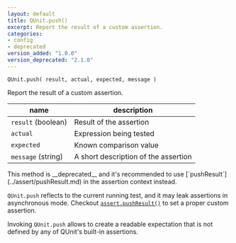 ```yaml
---
layout: default
title: QUnit.push()
excerpt: Report the result of a custom assertion.
categories:
- config
- deprecated
version_added: "1.0.0"
version_deprecated: "2.1.0"
---
```


`QUnit.push( result, actual, expected, message )`

Report the result of a custom assertion.

| name | description |
|------|-------------|
| `result` (boolean) | Result of the assertion |
| `actual` | Expression being tested |
| `expected` | Known comparison value |
| `message` (string) | A short description of the assertion |

<p class="note note--warning" markdown="1">This method is __deprecated__ and it's recommended to use [`pushResult`](../assert/pushResult.md) in the assertion context instead.</p>

`QUnit.push` reflects to the current running test, and it may leak assertions in asynchronous mode. Checkout [`assert.pushResult()`](../assert/pushResult.md) to set a proper custom assertion.

Invoking `QUnit.push` allows to create a readable expectation that is not defined by any of QUnit's built-in assertions.

